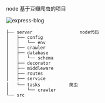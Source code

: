 node 基于豆瓣爬虫的项目

![express-blog](https://github.com/zhanglongdream/nodeJs/tree/express-blog)

```
├── server                  node代码
│   ├── config
│   │   └── env
│   ├── crawler
│   ├── database
│   │   └── schema
│   ├── decorator
│   ├── middleware
│   ├── routes
│   ├── service
│   └── tasks           爬虫
│       └── crawler
└── src
```